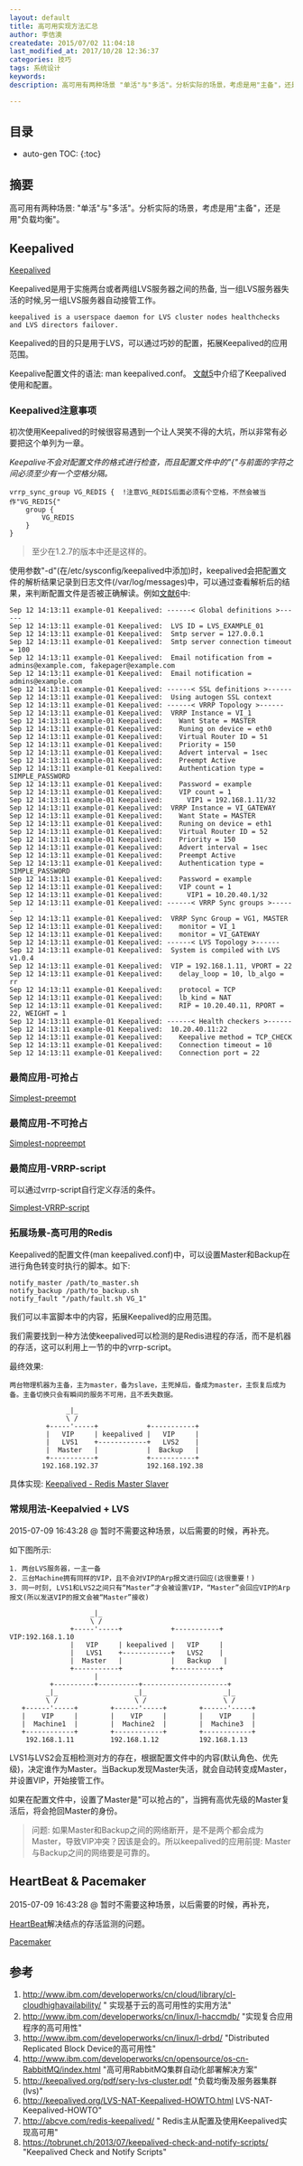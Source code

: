 ```yaml
---
layout: default
title: 高可用实现方法汇总
author: 李佶澳
createdate: 2015/07/02 11:04:18
last_modified_at: 2017/10/28 12:36:37
categories: 技巧
tags: 系统设计
keywords:
description: 高可用有两种场景 "单活"与"多活"。分析实际的场景，考虑是用"主备"，还是用"负载均衡"。

---
```


## 目录
* auto-gen TOC:
{:toc}

## 摘要

高可用有两种场景: "单活"与"多活"。分析实际的场景，考虑是用"主备"，还是用"负载均衡"。

## Keepalived

[Keepalived](http://keepalived.org/)

Keepalived是用于实施两台或者两组LVS服务器之间的热备, 当一组LVS服务器失活的时候,另一组LVS服务器自动接管工作。

    keepalived is a userspace daemon for LVS cluster nodes healthchecks and LVS directors failover.

Keepalived的目的只是用于LVS，可以通过巧妙的配置，拓展Keepalived的应用范围。

Keepalive配置文件的语法: man keepalived.conf。 [文献5][5]中介绍了Keepalived使用和配置。

### Keepalived注意事项

初次使用Keepalived的时候很容易遇到一个让人哭笑不得的大坑，所以非常有必要把这个单列为一章。

*Keepalive不会对配置文件的格式进行检查，而且配置文件中的"{"与前面的字符之间必须至少有一个空格分隔。*

	vrrp_sync_group VG_REDIS {  !注意VG_REDIS后面必须有个空格，不然会被当作"VG_REDIS{"
		group {               
			VG_REDIS                    
		}                   
	}

>至少在1.2.7的版本中还是这样的。

使用参数"-d"(在/etc/sysconfig/keepalived中添加)时，keepalived会把配置文件的解析结果记录到日志文件(/var/log/messages)中，可以通过查看解析后的结果，来判断配置文件是否被正确解读。例如[文献6][6]中:

	Sep 12 14:13:11 example-01 Keepalived: ------< Global definitions >------
	Sep 12 14:13:11 example-01 Keepalived:  LVS ID = LVS_EXAMPLE_01
	Sep 12 14:13:11 example-01 Keepalived:  Smtp server = 127.0.0.1
	Sep 12 14:13:11 example-01 Keepalived:  Smtp server connection timeout = 100
	Sep 12 14:13:11 example-01 Keepalived:  Email notification from = admins@example.com, fakepager@example.com
	Sep 12 14:13:11 example-01 Keepalived:  Email notification = admins@example.com
	Sep 12 14:13:11 example-01 Keepalived: ------< SSL definitions >------
	Sep 12 14:13:11 example-01 Keepalived:  Using autogen SSL context
	Sep 12 14:13:11 example-01 Keepalived: ------< VRRP Topology >------
	Sep 12 14:13:11 example-01 Keepalived:  VRRP Instance = VI_1
	Sep 12 14:13:11 example-01 Keepalived:    Want State = MASTER
	Sep 12 14:13:11 example-01 Keepalived:    Runing on device = eth0
	Sep 12 14:13:11 example-01 Keepalived:    Virtual Router ID = 51
	Sep 12 14:13:11 example-01 Keepalived:    Priority = 150
	Sep 12 14:13:11 example-01 Keepalived:    Advert interval = 1sec
	Sep 12 14:13:11 example-01 Keepalived:    Preempt Active
	Sep 12 14:13:11 example-01 Keepalived:    Authentication type = SIMPLE_PASSWORD
	Sep 12 14:13:11 example-01 Keepalived:    Password = example
	Sep 12 14:13:11 example-01 Keepalived:    VIP count = 1
	Sep 12 14:13:11 example-01 Keepalived:      VIP1 = 192.168.1.11/32
	Sep 12 14:13:11 example-01 Keepalived:  VRRP Instance = VI_GATEWAY
	Sep 12 14:13:11 example-01 Keepalived:    Want State = MASTER
	Sep 12 14:13:11 example-01 Keepalived:    Runing on device = eth1
	Sep 12 14:13:11 example-01 Keepalived:    Virtual Router ID = 52
	Sep 12 14:13:11 example-01 Keepalived:    Priority = 150
	Sep 12 14:13:11 example-01 Keepalived:    Advert interval = 1sec
	Sep 12 14:13:11 example-01 Keepalived:    Preempt Active
	Sep 12 14:13:11 example-01 Keepalived:    Authentication type = SIMPLE_PASSWORD
	Sep 12 14:13:11 example-01 Keepalived:    Password = example
	Sep 12 14:13:11 example-01 Keepalived:    VIP count = 1
	Sep 12 14:13:11 example-01 Keepalived:      VIP1 = 10.20.40.1/32
	Sep 12 14:13:11 example-01 Keepalived: ------< VRRP Sync groups >------
	Sep 12 14:13:11 example-01 Keepalived:  VRRP Sync Group = VG1, MASTER
	Sep 12 14:13:11 example-01 Keepalived:    monitor = VI_1
	Sep 12 14:13:11 example-01 Keepalived:    monitor = VI_GATEWAY
	Sep 12 14:13:11 example-01 Keepalived: ------< LVS Topology >------
	Sep 12 14:13:11 example-01 Keepalived:  System is compiled with LVS v1.0.4
	Sep 12 14:13:11 example-01 Keepalived:  VIP = 192.168.1.11, VPORT = 22
	Sep 12 14:13:11 example-01 Keepalived:    delay_loop = 10, lb_algo = rr
	Sep 12 14:13:11 example-01 Keepalived:    protocol = TCP
	Sep 12 14:13:11 example-01 Keepalived:    lb_kind = NAT
	Sep 12 14:13:11 example-01 Keepalived:    RIP = 10.20.40.11, RPORT = 22, WEIGHT = 1
	Sep 12 14:13:11 example-01 Keepalived: ------< Health checkers >------
	Sep 12 14:13:11 example-01 Keepalived:  10.20.40.11:22
	Sep 12 14:13:11 example-01 Keepalived:    Keepalive method = TCP_CHECK
	Sep 12 14:13:11 example-01 Keepalived:    Connection timeout = 10
	Sep 12 14:13:11 example-01 Keepalived:    Connection port = 22 

### 最简应用-可抢占

[Simplest-preempt](https://github.com/lijiaocn/Material/tree/master/Keepalived/1_Simplest_preempt)

### 最简应用-不可抢占

[Simplest-nopreempt](https://github.com/lijiaocn/Material/tree/master/Keepalived/2_Simplest_nopreempt)

### 最简应用-VRRP-script

可以通过vrrp-script自行定义存活的条件。

[Simplest-VRRP-script](https://github.com/lijiaocn/Material/tree/master/Keepalived/3_Simplest_vrrp_script)

### 拓展场景-高可用的Redis

Keepalived的配置文件(man keepalived.conf)中，可以设置Master和Backup在进行角色转变时执行的脚本。如下:

	notify_master /path/to_master.sh    
	notify_backup /path/to_backup.sh   
	notify_fault "/path/fault.sh VG_1"

我们可以丰富脚本中的内容，拓展Keepalived的应用范围。

我们需要找到一种方法使keepalived可以检测的是Redis进程的存活，而不是机器的存活，这可以利用上一节的中的vrrp-script。

最终效果:

	两台物理机器为主备，主为master，备为slave，主死掉后，备成为master，主恢复后成为备。主备切换只会有瞬间的服务不可用，且不丢失数据。

	              _|_
	              \ /
	         +-----'-----+            +-----------+  
	         |   VIP     | keepalived |   VIP     |
	         |   LVS1    +------------+   LVS2    |
	         |  Master   |            |  Backup   |
	         +-----------+            +-----------+   
	        192.168.192.37            192.168.192.38

具体实现: [Keepalived - Redis Master Slaver](https://github.com/lijiaocn/Material/tree/master/Keepalived/4_Redis_Master_Slaver)

### 常规用法-Keepalvied + LVS

2015-07-09 16:43:28 @ 暂时不需要这种场景，以后需要的时候，再补充。

如下图所示:

	1. 两台LVS服务器，一主一备
	2. 三台Machine拥有同样的VIP，且不会对VIP的Arp报文进行回应(这很重要！)
	3. 同一时刻, LVS1和LVS2之间只有“Master”才会被设置VIP，“Master”会回应VIP的Arp报文(所以发送VIP的报文会被“Master”接收)

	                    _|_
	                    \ /
	               +-----'-----+            +-----------+             VIP:192.168.1.10
	               |   VIP     | keepalived |   VIP     |
	               |   LVS1    +------------+   LVS2    |
	               |  Master   |            |   Backup   |
	               +-----------+            +-----------+   
	                     |
	          +----------+----------+---------------------+
	         _|_                   _|_                   _|_
	         \ /                   \ /                   \ /
	   +------'-----+        +------'-----+        +------'-----+ 
	   |    VIP     |        |    VIP     |        |    VIP     | 
	   |  Machine1  |        |  Machine2  |        |  Machine3  | 
	   +------------+        +------------+        +------------+ 
	    192.168.1.11         192.168.1.12          192.168.1.13

LVS1与LVS2会互相检测对方的存在，根据配置文件中的内容(默认角色、优先级)，决定谁作为Master。当Backup发现Master失活，就会自动转变成Master，并设置VIP，开始接管工作。

如果在配置文件中，设置了Master是"可以抢占的"，当拥有高优先级的Master复活后，将会抢回Master的身份。

>问题: 如果Master和Backup之间的网络断开，是不是两个都会成为Master，导致VIP冲突？因该是会的。所以keepalived的应用前提: Master与Backup之间的网络要是可靠的。

## HeartBeat & Pacemaker

2015-07-09 16:43:28 @ 暂时不需要这种场景，以后需要的时候，再补充，

[HeartBeat](http://www.linux-ha.org/doc/users-guide/users-guide.html)解决结点的存活监测的问题。

[Pacemaker](http://clusterlabs.org/wiki/Main_Page)

## 参考

1. http://www.ibm.com/developerworks/cn/cloud/library/cl-cloudhighavailability/ "  实现基于云的高可用性的实用方法"
2. http://www.ibm.com/developerworks/cn/linux/l-haccmdb/ "实现复合应用程序的高可用性"
3. http://www.ibm.com/developerworks/cn/linux/l-drbd/ "Distributed Replicated Block Device的高可用性"
4. http://www.ibm.com/developerworks/cn/opensource/os-cn-RabbitMQ/index.html "高可用RabbitMQ集群自动化部署解决方案"
5. http://keepalived.org/pdf/sery-lvs-cluster.pdf  "负载均衡及服务器集群(lvs)"
6. http://keepalived.org/LVS-NAT-Keepalived-HOWTO.html LVS-NAT-Keepalived-HOWTO"
7. http://abcve.com/redis-keepalived/ " Redis主从配置及使用Keepalived实现高可用"
8. https://tobrunet.ch/2013/07/keepalived-check-and-notify-scripts/ "Keepalived Check and Notify Scripts"

[1]: http://www.ibm.com/developerworks/cn/cloud/library/cl-cloudhighavailability/
[2]: http://www.ibm.com/developerworks/cn/linux/l-haccmdb/
[3]: http://www.ibm.com/developerworks/cn/linux/l-drbd/
[4]: http://www.ibm.com/developerworks/cn/opensource/os-cn-RabbitMQ/index.html
[5]: http://keepalived.org/pdf/sery-lvs-cluster.pdf
[6]: http://keepalived.org/LVS-NAT-Keepalived-HOWTO.html 
[7]: http://abcve.com/redis-keepalived/
[8]: https://tobrunet.ch/2013/07/keepalived-check-and-notify-scripts/
